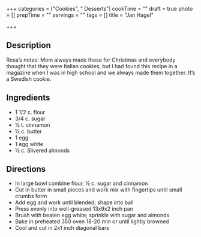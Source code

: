 +++
categories = ["Cookies", " Desserts"]
cookTime = ""
draft = true
photo = []
prepTime = ""
servings = ""
tags = []
title = "Jan Hagel"

+++
## Description
Rosa’s notes: Mom always made these for Christmas and everybody thought that they were Italian cookies, but I had found this recipe in a magazine when I was in high school and we always made them together. It’s a Swedish cookie.​​

## Ingredients
- 1 1/2 c. flour
- ​3/4 c. sugar
- ​½ t. cinnamon
- ​½ c. butter
- ​1 egg
- ​1 egg white
- ​½ c. Slivered almonds

## Directions
- ​In large bowl combine flour, ½ c. sugar and cinnamon
- ​Cut in butter in small pieces and work mix with fingertips until small crumbs form
- Add egg and work until blended; shape into ball
- ​Press evenly into well-greased 13x9x2 inch pan
- ​Brush with beaten egg white; sprinkle with sugar and almonds
- ​Bake in preheated 350 oven 18-20 min or until lightly browned
- ​Cool and cut in 2x1 inch diagonal bars
​​​
